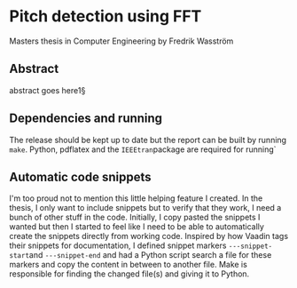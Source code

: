 # Pitch detection using FFT
Masters thesis in Computer Engineering by Fredrik Wasström
## Abstract
abstract goes here1§
## Dependencies and running
The release should be kept up to date but the report can be built by running `make`. Python, pdflatex and the `IEEEtran`package are required for running` 

## Automatic code snippets
I'm too proud not to mention this little helping feature I created. In the thesis, I only want to include snippets but to verify that they work, I need a bunch of other stuff in the code. Initially, I copy pasted the snippets I wanted but then I started to feel like I need to be able to automatically create the snippets directly from working code. Inspired by how Vaadin tags their snippets for documentation, I defined snippet markers `---snippet-start`and `---snippet-end` and had a Python script search a file for these markers and copy the content in between to another file. Make is responsible for finding the changed file(s) and giving it to Python.